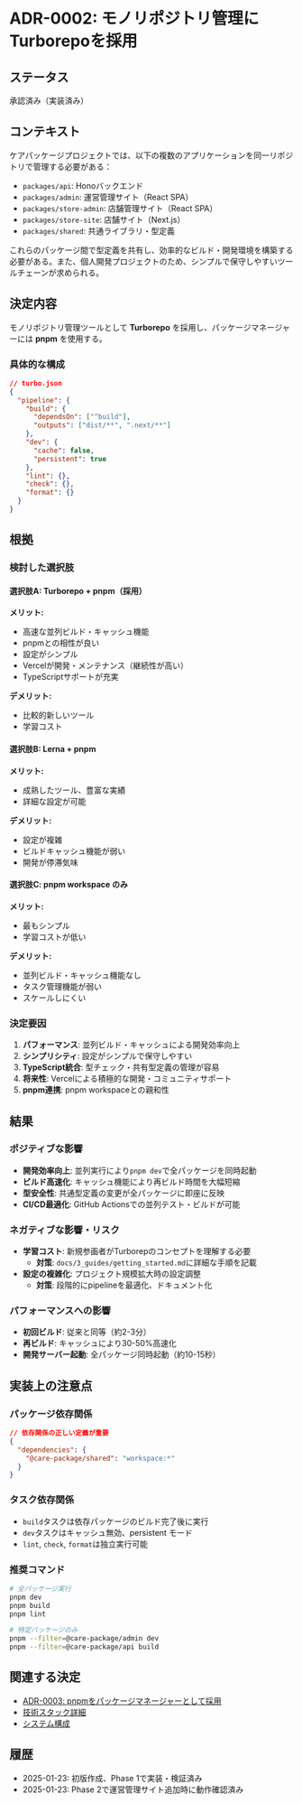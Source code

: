 # ADR-0002: モノリポジトリ管理にTurborepoを採用

## ステータス
承認済み（実装済み）

## コンテキスト
ケアパッケージプロジェクトでは、以下の複数のアプリケーションを同一リポジトリで管理する必要がある：

- `packages/api`: Honoバックエンド
- `packages/admin`: 運営管理サイト（React SPA）
- `packages/store-admin`: 店舗管理サイト（React SPA）
- `packages/store-site`: 店舗サイト（Next.js）
- `packages/shared`: 共通ライブラリ・型定義

これらのパッケージ間で型定義を共有し、効率的なビルド・開発環境を構築する必要がある。また、個人開発プロジェクトのため、シンプルで保守しやすいツールチェーンが求められる。

## 決定内容
モノリポジトリ管理ツールとして **Turborepo** を採用し、パッケージマネージャーには **pnpm** を使用する。

### 具体的な構成
```json
// turbo.json
{
  "pipeline": {
    "build": {
      "dependsOn": ["^build"],
      "outputs": ["dist/**", ".next/**"]
    },
    "dev": {
      "cache": false,
      "persistent": true
    },
    "lint": {},
    "check": {},
    "format": {}
  }
}
```

## 根拠

### 検討した選択肢

#### 選択肢A: Turborepo + pnpm（採用）
**メリット:**
- 高速な並列ビルド・キャッシュ機能
- pnpmとの相性が良い
- 設定がシンプル
- Vercelが開発・メンテナンス（継続性が高い）
- TypeScriptサポートが充実

**デメリット:**
- 比較的新しいツール
- 学習コスト

#### 選択肢B: Lerna + pnpm
**メリット:**
- 成熟したツール、豊富な実績
- 詳細な設定が可能

**デメリット:**
- 設定が複雑
- ビルドキャッシュ機能が弱い
- 開発が停滞気味

#### 選択肢C: pnpm workspace のみ
**メリット:**
- 最もシンプル
- 学習コストが低い

**デメリット:**
- 並列ビルド・キャッシュ機能なし
- タスク管理機能が弱い
- スケールしにくい

### 決定要因
1. **パフォーマンス**: 並列ビルド・キャッシュによる開発効率向上
2. **シンプリシティ**: 設定がシンプルで保守しやすい
3. **TypeScript統合**: 型チェック・共有型定義の管理が容易
4. **将来性**: Vercelによる積極的な開発・コミュニティサポート
5. **pnpm連携**: pnpm workspaceとの親和性

## 結果

### ポジティブな影響
- **開発効率向上**: 並列実行により`pnpm dev`で全パッケージを同時起動
- **ビルド高速化**: キャッシュ機能により再ビルド時間を大幅短縮
- **型安全性**: 共通型定義の変更が全パッケージに即座に反映
- **CI/CD最適化**: GitHub Actionsでの並列テスト・ビルドが可能

### ネガティブな影響・リスク
- **学習コスト**: 新規参画者がTurborepのコンセプトを理解する必要
  - **対策**: `docs/3_guides/getting_started.md`に詳細な手順を記載
- **設定の複雑化**: プロジェクト規模拡大時の設定調整
  - **対策**: 段階的にpipelineを最適化、ドキュメント化

### パフォーマンスへの影響
- **初回ビルド**: 従来と同等（約2-3分）
- **再ビルド**: キャッシュにより30-50%高速化
- **開発サーバー起動**: 全パッケージ同時起動（約10-15秒）

## 実装上の注意点

### パッケージ依存関係
```json
// 依存関係の正しい定義が重要
{
  "dependencies": {
    "@care-package/shared": "workspace:*"
  }
}
```

### タスク依存関係
- `build`タスクは依存パッケージのビルド完了後に実行
- `dev`タスクはキャッシュ無効、persistent モード
- `lint`, `check`, `format`は独立実行可能

### 推奨コマンド
```bash
# 全パッケージ実行
pnpm dev
pnpm build
pnpm lint

# 特定パッケージのみ
pnpm --filter=@care-package/admin dev
pnpm --filter=@care-package/api build
```

## 関連する決定
- [ADR-0003: pnpmをパッケージマネージャーとして採用](./0003-adopt-pnpm-package-manager.md)
- [技術スタック詳細](../1_introduction/tech_stack.md)
- [システム構成](../2_architecture/system_overview.md)

## 履歴
- 2025-01-23: 初版作成、Phase 1で実装・検証済み
- 2025-01-23: Phase 2で運営管理サイト追加時に動作確認済み